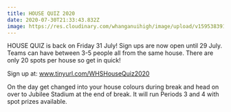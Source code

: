 ```yaml
---
title: HOUSE QUIZ 2020
date: 2020-07-30T21:33:43.832Z
image: https://res.cloudinary.com/whanganuihigh/image/upload/v1595383918/Events/house_quiz_70s_idea.jpg
---
```

HOUSE QUIZ is back on Friday 31 July! Sign ups are now open until 29 July. Teams can have between 3-5 people all from the same house. There are only 20 spots per house so get in quick!  

Sign up at: www.tinyurl.com/WHSHouseQuiz2020

On the day get changed into your house colours during break and head on over to Jubilee Stadium at the end of break. It will run Periods 3 and 4 with spot prizes available.